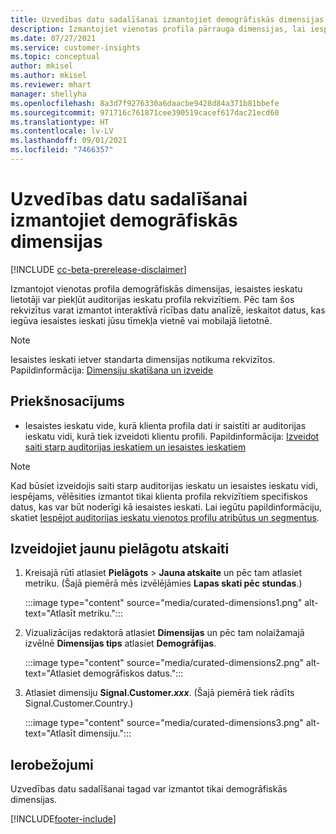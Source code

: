 ```yaml
---
title: Uzvedības datu sadalīšanai izmantojiet demogrāfiskās dimensijas (pārrauga dimensijas)
description: Izmantojiet vienotas profila pārrauga dimensijas, lai iespējotu auditorijas ieskatu klienta profila rekvizītus.
ms.date: 07/27/2021
ms.service: customer-insights
ms.topic: conceptual
author: mkisel
ms.author: mkisel
ms.reviewer: mhart
manager: shellyha
ms.openlocfilehash: 8a3d7f9276330a6daacbe9428d84a371b81bbefe
ms.sourcegitcommit: 971716c761871cee390519cacef617dac21ecd60
ms.translationtype: HT
ms.contentlocale: lv-LV
ms.lasthandoff: 09/01/2021
ms.locfileid: "7466357"
---
```

# <a name="use-demographic-dimensions-for-splitting-behavioral-data"></a>Uzvedības datu sadalīšanai izmantojiet demogrāfiskās dimensijas

[!INCLUDE [cc-beta-prerelease-disclaimer](includes/cc-beta-prerelease-disclaimer.md)]

Izmantojot vienotas profila demogrāfiskās dimensijas, iesaistes ieskatu lietotāji var piekļūt auditorijas ieskatu profila rekvizītiem. Pēc tam šos rekvizītus varat izmantot interaktīvā rīcības datu analīzē, ieskaitot datus, kas iegūva iesaistes ieskati jūsu tīmekļa vietnē vai mobilajā lietotnē.

>[!NOTE]
> Iesaistes ieskati ietver standarta dimensijas notikuma rekvizītos. Papildinformācija: [Dimensiju skatīšana un izveide](dimensions.md)

## <a name="prerequisite"></a>Priekšnosacījums

- Iesaistes ieskatu vide, kurā klienta profila dati ir saistīti ar auditorijas ieskatu vidi, kurā tiek izveidoti klientu profili. Papildinformācija: [Izveidot saiti starp auditorijas ieskatiem un iesaistes ieskatiem](integrate-audience-insights-engagement-insights.md)

> [!NOTE]
> Kad būsiet izveidojis saiti starp auditorijas ieskatu un iesaistes ieskatu vidi, iespējams, vēlēsities izmantot tikai klienta profila rekvizītiem specifiskos datus, kas var būt noderīgi kā iesaistes ieskati. Lai iegūtu papildinformāciju, skatiet [Iespējot auditorijas ieskatu vienotos profilu atribūtus un segmentus](integrate-audience-insights-engagement-insights.md#enable-audience-insights-unified-profiles-attributes-and-segments).

## <a name="create-a-new-custom-report"></a>Izveidojiet jaunu pielāgotu atskaiti

1. Kreisajā rūtī atlasiet **Pielāgots** > **Jauna atskaite** un pēc tam atlasiet metriku. (Šajā piemērā mēs izvēlējāmies **Lapas skati pēc stundas**.)

    :::image type="content" source="media/curated-dimensions1.png" alt-text="Atlasīt metriku.":::

2. Vizualizācijas redaktorā atlasiet **Dimensijas** un pēc tam nolaižamajā izvēlnē **Dimensijas tips** atlasiet **Demogrāfijas**.

    :::image type="content" source="media/curated-dimensions2.png" alt-text="Atlasiet demogrāfiskos datus.":::

3. Atlasiet dimensiju **Signal.Customer.*xxx***. (Šajā piemērā tiek rādīts Signal.Customer.Country.)

    :::image type="content" source="media/curated-dimensions3.png" alt-text="Atlasīt dimensiju.":::
  
## <a name="limitations"></a>Ierobežojumi

Uzvedības datu sadalīšanai tagad var izmantot tikai demogrāfiskās dimensijas.


[!INCLUDE[footer-include](../includes/footer-banner.md)]

